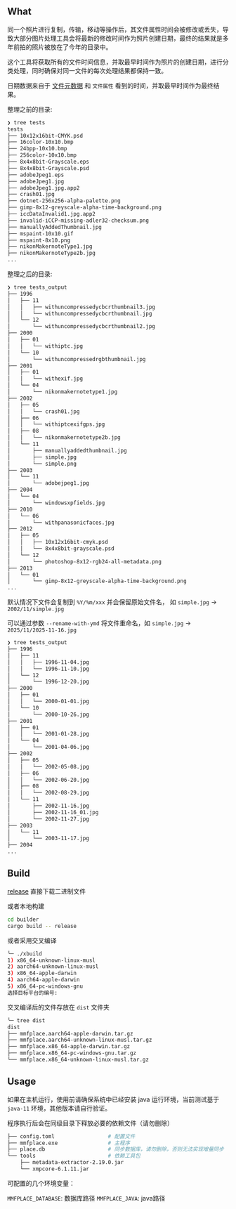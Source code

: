 ## What

同一个照片进行复制，传输，移动等操作后，其文件属性时间会被修改或丢失，导致大部分图片处理工具会将最新的修改时间作为照片创建日期，最终的结果就是多年前拍的照片被放在了今年的目录中。

这个工具将获取所有的文件时间信息，并取最早时间作为照片的创建日期，进行分类处理，同时确保对同一文件的每次处理结果都保持一致。

日期数据来自于 [文件元数据](https://github.com/drewnoakes/metadata-extractor) 和 `文件属性` 看到的时间，并取最早时间作为最终结果。

整理之前的目录:

```bash
❯ tree tests
tests
├── 10x12x16bit-CMYK.psd
├── 16color-10x10.bmp
├── 24bpp-10x10.bmp
├── 256color-10x10.bmp
├── 8x4x8bit-Grayscale.eps
├── 8x4x8bit-Grayscale.psd
├── adobeJpeg1.eps
├── adobeJpeg1.jpg
├── adobeJpeg1.jpg.app2
├── crash01.jpg
├── dotnet-256x256-alpha-palette.png
├── gimp-8x12-greyscale-alpha-time-background.png
├── iccDataInvalid1.jpg.app2
├── invalid-iCCP-missing-adler32-checksum.png
├── manuallyAddedThumbnail.jpg
├── mspaint-10x10.gif
├── mspaint-8x10.png
├── nikonMakernoteType1.jpg
├── nikonMakernoteType2b.jpg
...

```

整理之后的目录:

```bash
❯ tree tests_output
├── 1996
│   ├── 11
│   │   ├── withuncompressedycbcrthumbnail3.jpg
│   │   └── withuncompressedycbcrthumbnail.jpg
│   └── 12
│       └── withuncompressedycbcrthumbnail2.jpg
├── 2000
│   ├── 01
│   │   └── withiptc.jpg
│   └── 10
│       └── withuncompressedrgbthumbnail.jpg
├── 2001
│   ├── 01
│   │   └── withexif.jpg
│   └── 04
│       └── nikonmakernotetype1.jpg
├── 2002
│   ├── 05
│   │   └── crash01.jpg
│   ├── 06
│   │   └── withiptcexifgps.jpg
│   ├── 08
│   │   └── nikonmakernotetype2b.jpg
│   └── 11
│       ├── manuallyaddedthumbnail.jpg
│       ├── simple.jpg
│       └── simple.png
├── 2003
│   └── 11
│       └── adobejpeg1.jpg
├── 2004
│   └── 04
│       └── windowsxpfields.jpg
├── 2010
│   └── 06
│       └── withpanasonicfaces.jpg
├── 2012
│   ├── 05
│   │   ├── 10x12x16bit-cmyk.psd
│   │   └── 8x4x8bit-grayscale.psd
│   └── 12
│       └── photoshop-8x12-rgb24-all-metadata.png
├── 2013
│   └── 01
│       └── gimp-8x12-greyscale-alpha-time-background.png
...
```

默认情况下文件会复制到 `%Y/%m/xxx` 并会保留原始文件名， 如 `simple.jpg` -> `2002/11/simple.jpg`

可以通过参数 `--rename-with-ymd` 将文件重命名，如 `simple.jpg` -> `2025/11/2025-11-16.jpg`

```bash
❯ tree tests_output
├── 1996
│   ├── 11
│   │   ├── 1996-11-04.jpg
│   │   └── 1996-11-10.jpg
│   └── 12
│       └── 1996-12-20.jpg
├── 2000
│   ├── 01
│   │   └── 2000-01-01.jpg
│   └── 10
│       └── 2000-10-26.jpg
├── 2001
│   ├── 01
│   │   └── 2001-01-28.jpg
│   └── 04
│       └── 2001-04-06.jpg
├── 2002
│   ├── 05
│   │   └── 2002-05-08.jpg
│   ├── 06
│   │   └── 2002-06-20.jpg
│   ├── 08
│   │   └── 2002-08-29.jpg
│   └── 11
│       ├── 2002-11-16.jpg
│       ├── 2002-11-16_01.jpg
│       └── 2002-11-27.jpg
├── 2003
│   └── 11
│       └── 2003-11-17.jpg
├── 2004
...
```

## Build

[release](https://github.com/idhyt/mmfplace/releases) 直接下载二进制文件

或者本地构建

```bash
cd builder
cargo build -- release
```

或者采用交叉编译

```bash
╰─ ./xbuild
1) x86_64-unknown-linux-musl
2) aarch64-unknown-linux-musl
3) x86_64-apple-darwin
4) aarch64-apple-darwin
5) x86_64-pc-windows-gnu
选择目标平台的编号:
```

交叉编译后的文件存放在 `dist` 文件夹

```bash
╰─ tree dist
dist
├── mmfplace.aarch64-apple-darwin.tar.gz
├── mmfplace.aarch64-unknown-linux-musl.tar.gz
├── mmfplace.x86_64-apple-darwin.tar.gz
├── mmfplace.x86_64-pc-windows-gnu.tar.gz
└── mmfplace.x86_64-unknown-linux-musl.tar.gz
```

## Usage

如果在主机运行，使用前请确保系统中已经安装 java 运行环境，当前测试基于 `java-11` 环境，其他版本请自行验证。

程序执行后会在同级目录下释放必要的依赖文件（请勿删除）

```bash
├── config.toml                 # 配置文件
├── mmfplace.exe                # 主程序
├── place.db                    # 同步数据库，请勿删除，否则无法实现增量同步
└── tools                       # 依赖工具包
    ├── metadata-extractor-2.19.0.jar
    └── xmpcore-6.1.11.jar
```

可配置的几个环境变量：

`MMFPLACE_DATABASE`: 数据库路径
`MMFPLACE_JAVA`: java路径
